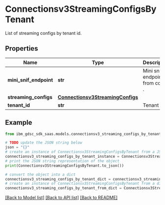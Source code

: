 # Connectionsv3StreamingConfigsByTenant

List of streaming configs by tenant id.

## Properties

Name | Type | Description | Notes
------------ | ------------- | ------------- | -------------
**mini_snif_endpoint** | **str** | Mini snif endpoint from config . | [optional] 
**streaming_configs** | [**Connectionsv3StreamingConfigs**](Connectionsv3StreamingConfigs.md) |  | [optional] 
**tenant_id** | **str** | Tenant id. | [optional] 

## Example

```python
from ibm_gdsc_sdk_saas.models.connectionsv3_streaming_configs_by_tenant import Connectionsv3StreamingConfigsByTenant

# TODO update the JSON string below
json = "{}"
# create an instance of Connectionsv3StreamingConfigsByTenant from a JSON string
connectionsv3_streaming_configs_by_tenant_instance = Connectionsv3StreamingConfigsByTenant.from_json(json)
# print the JSON string representation of the object
print(Connectionsv3StreamingConfigsByTenant.to_json())

# convert the object into a dict
connectionsv3_streaming_configs_by_tenant_dict = connectionsv3_streaming_configs_by_tenant_instance.to_dict()
# create an instance of Connectionsv3StreamingConfigsByTenant from a dict
connectionsv3_streaming_configs_by_tenant_from_dict = Connectionsv3StreamingConfigsByTenant.from_dict(connectionsv3_streaming_configs_by_tenant_dict)
```
[[Back to Model list]](../README.md#documentation-for-models) [[Back to API list]](../README.md#documentation-for-api-endpoints) [[Back to README]](../README.md)


